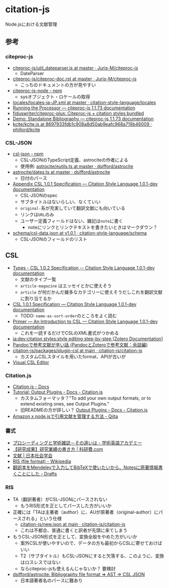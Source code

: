 # citation-js

Node.jsにおける文献管理

## 参考

### citeproc-js

- [citeproc-js/util_dateparser.js at master · Juris-M/citeproc-js](https://github.com/Juris-M/citeproc-js/blob/master/src/util_dateparser.js)
  - DateParser
- [citeproc-js/citeproc-doc.rst at master · Juris-M/citeproc-js](https://github.com/Juris-M/citeproc-js/blob/master/attic/citeproc-doc.rst#processor-modes)
  - こっちのドキュメントの方が見やすい
- [citeproc-js-node - npm](https://www.npmjs.com/package/citeproc-js-node?activeTab=readme)
  - sysオブジェクト・ロケールの取得
- [locales/locales-ja-JP.xml at master · citation-style-language/locales](https://github.com/citation-style-language/locales/blob/master/locales-ja-JP.xml)
- [Running the Processor — citeproc-js 1.1.73 documentation](https://citeproc-js.readthedocs.io/en/latest/running.html)
- [fiduswriter/citeproc-plus: Citeproc-js + citation styles bundled](https://github.com/fiduswriter/citeproc-plus#readme)
- [Demo: Standalone Bibliography — citeproc-js 1.1.73 documentation](https://citeproc-js.readthedocs.io/en/latest/deployments.html)
- [kcite/kcite.js at 8697933fdb1c908a8d50ab9eafc968a719b46009 · phillord/kcite](https://github.com/phillord/kcite/blob/8697933fdb1c908a8d50ab9eafc968a719b46009/kcite-citeproc/kcite.js)

### CSL-JSON

- [csl-json - npm](https://www.npmjs.com/package/csl-json)
  - CSL-JSONのTypeScript定義、astrociteの作者による
  - 使用例: [astrocite/eutils.ts at master · dsifford/astrocite](https://github.com/dsifford/astrocite/blob/master/packages/astrocite-eutils/src/eutils.ts)
- [astrocite/dates.ts at master · dsifford/astrocite](https://github.com/dsifford/astrocite/blob/master/packages/core/src/dates.ts)
  - 日付のパース
- [Appendix CSL 1.0.1 Specification — Citation Style Language 1.0.1-dev documentation](https://docs.citationstyles.org/en/stable/specification.html#appendix-iv-variables)
  - CSL-JSONのspec
  - サブタイトルはないらしい、なくていい
  - `original-`系が充実していて翻訳文献にも向いている
  - リンクは`URL`のみ
  - ユーザー定義フィールドはない、雑記は`note`に書く
    - noteにリンクとリンクテキストを書きたいときはマークダウン？
- [schema/csl-data.json at v1.0.1 · citation-style-language/schema](https://github.com/citation-style-language/schema/blob/v1.0.1/csl-data.json)
  - CSL-JSONのフィールドのリスト

## CSL

- [Types - CSL 1.0.2 Specification -- Citation Style Language 1.0.1-dev documentation](https://docs.citationstyles.org/en/stable/specification.html#appendix-iii-types)
  - 文献のタイプ一覧
  - `article-magazine` はエッセイとかに使えそう
  - `article` が何だかんだ雑多なカテゴリーに使えそうだしこれを翻訳文献に割り当てるか
- [CSL 1.0.1 Specification — Citation Style Language 1.0.1-dev documentation](https://docs.citationstyles.org/en/stable/specification.html)
  - TODO: `name-as-sort-order`のところをよく読む
- [Primer — An Introduction to CSL — Citation Style Language 1.0.1-dev documentation](https://docs.citationstyles.org/en/stable/primer.html)
  - これを一読するだけでCSLのXML書式がつかめる
- [ja:dev:citation styles:style editing step-by-step [Zotero Documentation]](https://www.zotero.org/support/ja/dev/citation_styles/style_editing_step-by-step)
- [Pandocで参考文献が辛い話 (PandocとZoteroで参考文献：余談編)](https://zenn.dev/sky_y/articles/pandoc-advent-2020-bib3)
- [citation-js/packages/plugin-csl at main · citation-js/citation-js](https://github.com/citation-js/citation-js/tree/main/packages/plugin-csl)
  - カスタムCSLスタイルを用いたformat、APIが古いが
- [Visual CSL Editor](https://csl.mendeley.com/visualEditor/)

### Citation.js

- [Citation.js - Docs](https://citation.js.org/api/0.5/)
- [Tutorial: Output Plugins - Docs - Citation.js](https://citation.js.org/api/0.5/tutorial-output_plugins.html)
  - カスタムフォーマッタ？"To add your own output formats, or to extend existing ones, see Output Plugins."
  - 旧READMEの方が詳しい？ [Output Plugins - Docs - Citation.js](https://citation.js.org/api/0.3/tutorial-output_plugins.html)
- [Amazon x node.jsで引用文献を管理する方法 - Qiita](https://qiita.com/kannkyo/items/3a95c2625730c6a4db15)

### 書式

- [プロシーディングと学術雑誌－その違いは - 学術英語アカデミー](https://www.enago.jp/academy/conference-publications/)
- [【研究成果】研究業績の書き方 | 科研費.com](https://xn--w8yz0bc56a.com/gakushin-publicationlist/)
- [文献 | 日本社会学会](https://jss-sociology.org/bulletin/guide/document/)
- [RIS (file format) - Wikipedia](https://en.wikipedia.org/wiki/RIS_(file_format))
- [翻訳本をMendeleyで入力してBibTeXで使いたいから、Notesに原著情報書くことにした - Drafts](https://cm3.hateblo.jp/entry/2019/01/27/161741#fn-3e192f66)

### RIS

- TA（翻訳著者）がCSL-JSONにパースされない
  - もうRIS形式を正としてパースした方がいいか
- 正確には「TAは主著者（author）に、AUが原著者（original-author）にパースされる」という仕様
  - [citation-js/new.json at main · citation-js/citation-js](https://github.com/citation-js/citation-js/blob/main/packages/plugin-ris/src/spec/new.json)
  - これは不都合、普通に書くと訳者が先頭に来てしまう
- もうCSL-JSON形式を正として、変換全般をやめた方がいいか
  - 案外CSLが使いやすいので、データの方も最初からCSLに寄せておけばいい
  - T2（サブタイトル）もCSL-JSONにすると欠落する、このように、変換はロスレスではない
  - ならciteproc-jsも使えるんじゃないか？ 要検討
- [dsifford/astrocite: Bibliography file format => AST => CSL JSON](https://github.com/dsifford/astrocite)
  - 日本語著者名のパースに難あり
